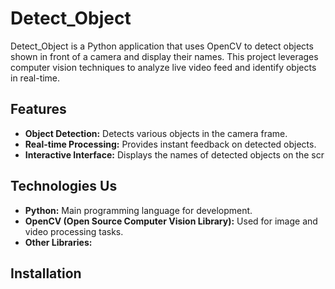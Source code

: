 # Detect_Object

Detect_Object is a Python application that uses OpenCV to detect objects shown in front of a camera and display their names. This project leverages computer vision techniques to analyze live video feed and identify objects in real-time.

## Features

- **Object Detection:** Detects various objects in the camera frame.
- **Real-time Processing:** Provides instant feedback on detected objects.
- **Interactive Interface:** Displays the names of detected objects on the scr
## Technologies Us

- **Python:** Main programming language for development.
- **OpenCV (Open Source Computer Vision Library):** Used for image and video processing tasks.
- **Other Libraries:** 

## Installation




